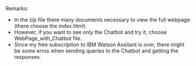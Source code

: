 Remarks:
- In the zip file there many documents necessary to view the full webpage (there choose the index.html)
- However, if you want to see only the Chatbot and try it, choose WebPage_with_Chatbot file.
- Since my free subscription to IBM Watson Assitant is over, there might be some erros when sending queries to the Chatbot and getting the responses.
